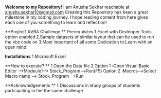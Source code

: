**Welcome to my Repository!**
I am Anusha Sekhar reachable at anusha.sekhar10@gmail.com
Creating this Repository has been a great milestone in my coding journey.
I hope reading content from here gives each one of you something to learn and reflect on!

**Project1 #VBA Challenge **
Prerequisites
1.Excel with Devleoper Tools option enabled
2.Sample datasets of similar layout that can be used to run the vbs code on 
3.Most important of all some Dedication to Learn with an open mind! 

**Installations**
1.Microsoft Excel 

**How to execute? **
1.Open the Data file 
2.Option 1 :Open Visual Basic Editor -->Modeule1--> Stock_Program-->Run(F5)
  Option 2 :Macros-->Select Macro name --> Stock_Program -->Run 

**Acknowledgements **
1.Discussions in study groups of students participating in the the same challenge 
